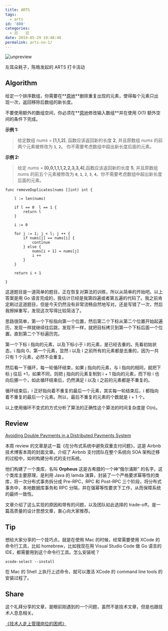 ```yaml
---
title: ARTS
tags:
  - arts
id: '808'
categories:
  - 日　　记
date: 2019-05-29 19:48:48
permalink: arts-no-1/
---
```


![unpreview](https://static001.geekbang.org/resource/image/53/75/53aa23a64b38291433ab59431bd61075.jpg)

左耳朵耗子，陈皓发起的 ARTS 打卡活动

## Algorithm

给定一个排序数组，你需要在**[原地](http://baike.baidu.com/item/%E5%8E%9F%E5%9C%B0%E7%AE%97%E6%B3%95)**删除重复出现的元素，使得每个元素只出现一次，返回移除后数组的新长度。

不要使用额外的数组空间，你必须在**[原地](https://baike.baidu.com/item/%E5%8E%9F%E5%9C%B0%E7%AE%97%E6%B3%95)修改输入数组**并在使用 O(1) 额外空间的条件下完成。

**示例 1:**

> 给定数组 _nums_ = **[1,1,2]**, 函数应该返回新的长度 **2**, 并且原数组 _nums_ 的前两个元素被修改为 **`1`**, **`2`**。 你不需要考虑数组中超出新长度后面的元素。

**示例 2:**

> 给定 _nums_ = **[0,0,1,1,1,2,2,3,3,4]**,函数应该返回新的长度 **5**, 并且原数组 _nums_ 的前五个元素被修改为 **`0`**, **`1`**, **`2`**, **`3`**, **`4`**。你不需要考虑数组中超出新长度后面的元素。

```generic
func removeDuplicates(nums []int) int {
    
    l := len(nums)
    
    if l == 0  l == 1 {
        return l
    }
    
    i := 0

    for j := 1; j < l; j ++ {
        if nums[j] == nums[i] {
            continue
        } else {
            nums[i + 1] = nums[j]
            i ++
        }
    }
    
    return i + 1

}
```

这道题目是一道简单的题目，正在恢复对算法的训练，所以从简单的开始吧。以上答案是用 Go 语言完成的，我估计已经是我第四遍或者第五遍的代码了。我之前肯定刷过这道题目，但是今天仍然没有非常流畅自然地写对。还是写错了一次，然后我擦掉重写，发现这次写得比较简洁了。

思路很简单，第一个下标指向第一个位置，然后第二个下标从第二个位置开始起遍历，发现一样就继续往后跳，发现不一样，就把目标拷贝到第一个下标后面一个位置。直到第二个下标遍历完。

第一个下标 i 指向的元素，以及下标小于 i 的元素，是已经去重的。先看初始状态，i 指向 0，第一个元素，显然 i 以及 i 之前所有的元素都是去重的，因为一共只有 1 个元素，必然不会重复。

然后看一下循环，每一轮循环结束，如果 j 指向的元素，与 i 指向的相同，就把下标 j 往后 +1，如果不同，则把 j 指向的元素复制到 i + 1 指向的元素，而下标 i 也向后挪一个，如此循环结束后，仍然满足 i 以及 i 之前的元素都是不重复的。

循环结束后，i 正好指向着不重复的最后一个元素，其实每一轮结束后，i 都指向着不重复的最后一个元素。所以，最后不重复的元素的个数就是 i + 1 个。

以上使用循环不变式的方式分析了算法的正确性这个算法的时间复杂度是 O(n)。

## Review

[Avoiding Double Payments in a Distributed Payments System](https://medium.com/airbnb-engineering/avoiding-double-payments-in-a-distributed-payments-system-2981f6b070bb)

本周 review 的文章是这一篇《在分布式系统中避免双重支付问题》，这是 Airbnb 技术博客本周的封面文章。介绍了 Airbnb 支付团队在整个系统向 SOA 架构迁移的过程中，如何构建分布式的支付系统。

他们构建了一个类库，名叫 **Orpheus** 这是古希腊的一个神“俄尔浦斯” 的名字。这个类库主要原理，是利用 Java 的 lamda 演算，封装了一个严格要求幂等性的类库，将一次分布式事务拆分成 Pre-RPC，RPC 和 Post-RPC 三个阶段，将分布式事务中，本地数据库事务和 RPC 分隔，并在强幂等性要求下工作，从而保障系统的最终一致性。

文章介绍了这么实现的原因和带有的问题，以及团队如此选择的 trade-off。是一篇高质量的设计思想文章，衷心向大家推荐。

## Tip

想给大家分享的一个技巧点，就是在使用 Mac 的时候，经常需要使用 XCode 的命令行工具，比如 homebrew，比如我现在用 Visual Studio Code 做 Go 语言的 IDE，都需要用到这个命令行工具。怎么安装呢？

```shell
xcode-select --install
```

在 Mac 的 Shell 上执行上述命令，就可以激活 XCode 的 command line tools 的安装过程了。

## Share

这个礼拜分享的文章，是眼前刚遇到的一个问题，虽然不是技术文章，但是也跟技术人息息相关。

[《技术人走上管理岗位的困惑》](https://sexywp.com/tech-leader-worry.htm)